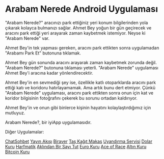 # Arabam Nerede Android Uygulaması

"Arabam Nerede?" aracınızı park ettiğiniz yeri konum bilgilerinden yola çıkarak kolayca bulmanızı sağlar.
Ahmet Bey yoğun bir gün geçirecek ve aracını park ettiği yeri arayarak zaman kaybetmek istemiyor. Neyse ki "Arabam Nerede" var.

Ahmet Bey'in tek yapması gereken, aracını park ettikten sonra uygulamadan "Arabamı Park Et" butonuna tıklamak.

Ahmet Bey gün sonunda aracını arayarak zaman kaybetmek zorunda değil. "Arabam Nerede?" butonuna tıklaması yeterli. "Arabam Nerede" uygulaması Ahmet Bey'i aracına kadar yönlendirecektir.

Ahmet Bey'in en sevmediği şey ise, özellikle katlı otoparklarda aracını park ettiği katı ve koridoru hatırlayamamak. Ama artık bunu dert etmiyor. Çünkü "Arabam Nerede" uygulaması, aracını park ettikten sonra onun için kat ve koridor bilgisinin fotoğrafını çekerek bu sorunu ortadan kaldırıyor.

Ahmet Bey'in ve onun gibi binlerce kişinin hayatını kolaylaştırdığımız için mutluyuz.

Arabam Nerede?, bir iyiApp uygulamasıdır.

Diğer Uygulamalar:

[ChatSohbet](https://play.google.com/store/apps/details?id=com.iyiapp.chatsohbet) 
[Yayın Akışı](https://play.google.com/store/apps/details?id=com.iyiapp.yayin.akisi) 
[Biraver](https://play.google.com/store/apps/details?id=com.iyiapp.biraver) 
[Taş Kağıt Makas](https://play.google.com/store/apps/details?id=com.iyiapp.taskagitmakas) 
[Uyandırma Servisi](https://play.google.com/store/apps/details?id=com.iyiapp.uyandirma.servisi) 
[Dolar Kuru](https://play.google.com/store/apps/details?id=com.iyiapp.dolarkuru) 
[Harfmatik](https://play.google.com/store/apps/details?id=com.iyiapp.harfmatik) 
[Aklından Bir Sayı Tut](https://play.google.com/store/apps/details?id=com.iyiapp.aklindan.bir.sayi.tut) 
[Euro Kuru](https://play.google.com/store/apps/details?id=com.iyiapp.eurokuru) 
[Ace of Race](https://play.google.com/store/apps/details?id=com.iyiapp.aceofrace) 
[Altın Kuru](https://play.google.com/store/apps/details?id=com.iyiapp.altinkuru) 
[Bitcoin Kuru](https://play.google.com/store/apps/details?id=com.iyiapp.bitcoinkuru) 
